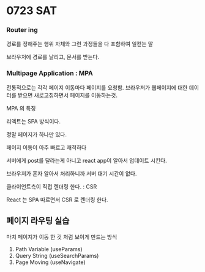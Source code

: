 # 0723 SAT

### Router ing
경로를 정해주는 행위 자체와 그런 과정들을 다 포함하여 일컫는 말 

브라우저에 경로를 날리고, 문서를 받는다. 

### Multipage Application : MPA

전통적으로는 각각 페이지 이동마다 페이지를 요청함. 브라우저가 웹페이지에 대한 데이터를 받으면 새로고침하면서 페이지를 이동하는것.

MPA 의 특징

리엑트는 SPA 방식이다. 

정말 페이지가 하나만 있다. 

페이지 이동이 아주 빠르고 쾌적하다 

서버에게 post를 달라는게 아니고 react app이 알아서 업데이트 시킨다. 

브라우저가 혼자 알아서 처리하니까 서버 대기 시간이 없다. 

클라이언트측이 직접 렌더링 한다. : CSR

React 는 SPA 따르면서 CSR 로 렌더링 한다. 

## 페이지 라우팅 실습

마치 페이지가 이동 한 것 처럼 보이게 만드는 방식 


1. Path Variable (useParams)
2. Query String (useSearchParams)
3. Page Moving (useNavigate)

